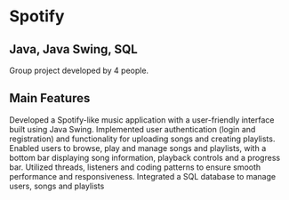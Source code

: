 # Spotify
## Java, Java Swing, SQL

Group project developed by 4 people.

## Main Features
Developed a Spotify-like music application with a user-friendly interface built using Java Swing.
Implemented user authentication (login and registration) and functionality for uploading songs and creating playlists.
Enabled users to browse, play and manage songs and playlists, with a bottom bar displaying song information, playback controls and a progress bar.
Utilized threads, listeners and coding patterns to ensure smooth performance and responsiveness.
Integrated a SQL database to manage users, songs and playlists
